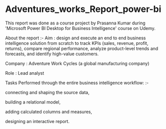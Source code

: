 # Adventures_works_Report_power-bi

This report was done as a course project by Prasanna Kumar during 'Microsoft Power BI Desktop for Business Intelligence' course on Udemy.

About the report :-
Aim : design and execute an end to end business intelligence solution from scratch to track KPIs (sales, revenue, profit, returns), compare regional performance, analyze product-level trends and forecasts, and identify high-value customers.

Company : Adventure Work Cycles (a global manufacturing company)

Role : Lead analyst

Tasks Performed through the entire business intelligence workflow: :-

connecting and shaping the source data,

building a relational model,

adding calculated columns and measures,

designing an interactive report.
